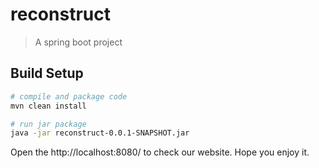 # reconstruct

> A spring boot project

## Build Setup

``` bash
# compile and package code
mvn clean install

# run jar package
java -jar reconstruct-0.0.1-SNAPSHOT.jar
```

Open the http://localhost:8080/ to check our website. Hope you enjoy it.
